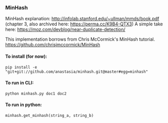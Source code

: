 ### MinHash
MinHash explanation: http://infolab.stanford.edu/~ullman/mmds/book.pdf 
(chapter 3, also archived here: https://perma.cc/K9B4-QTX3)
A simple take here: https://moz.com/devblog/near-duplicate-detection/

This implementation borrows from Chris McCormick's MinHash tutorial.
https://github.com/chrisjmccormick/MinHash

#### To install (for now):
`pip install -e "git+git://github.com/anastasia/minhash.git@master#egg=minhash"`

#### To run in CLI:
`python minhash.py doc1 doc2`

#### To run in python:
`minhash.get_minhash(string_a, string_b)`
